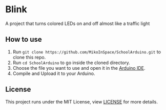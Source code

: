 # Blink

A project that turns colored LEDs on and off almost like a traffic light

## How to use

1. Run `git clone https://github.com/MikoInSpace/SchoolArduino.git` to clone this repo.
2. Run `cd SchoolArduino` to go inside the cloned directory.
3. Choose the file you want to use and open it in the [Arduino IDE](https://www.arduino.cc/en/software).
4. Compile and Upload it to your Arduino.

## License

This project runs under the MIT License, view [LICENSE](LICENSE) for more details.


